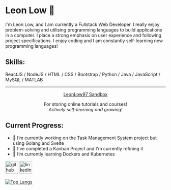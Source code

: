 # Leon Low 👋
I'm Leon Low, and I am currently a Fullstack Web Developer. I really enjoy problem-solving and utilising programming languages to build applications in a computer. I place a strong emphasis on user experience and following project specifications. I enjoy coding and I am constantly self-learning new programming languages! 

## Skills: 
ReactJS / NodeJS / HTML / CSS / Bootstrap / Python / Java / JavaScript / MySQL / MATLAB

<hr>
<div align = "center">
  <a href="https://github.com/LeonLow97-Sandbox">LeonLow97 Sandbox</a>
  <p>For storing online tutorials and courses!<br><i>Actively self-learning and growing!</i></p>
</div>

## Current Progress:
- 🔭 I’m currently working on the Task Management System project but using Golang and Svelte
- 🔭 I've completed a Kanban Project and I'm currently refining it
- 🌱 I’m currently learning Dockers and Kubernetes 

[<img src='https://cdn.jsdelivr.net/npm/simple-icons@3.0.1/icons/github.svg' alt='github' height='40'>](https://github.com/LeonLow97)  [<img src='https://cdn.jsdelivr.net/npm/simple-icons@3.0.1/icons/linkedin.svg' alt='linkedin' height='40'>](https://www.linkedin.com/in/lowjiewei/)  

[![Top Langs](https://github-readme-stats.vercel.app/api/top-langs/?username=LeonLow97&layout=compact)](https://github.com/LeonLow97/github-readme-stats)

